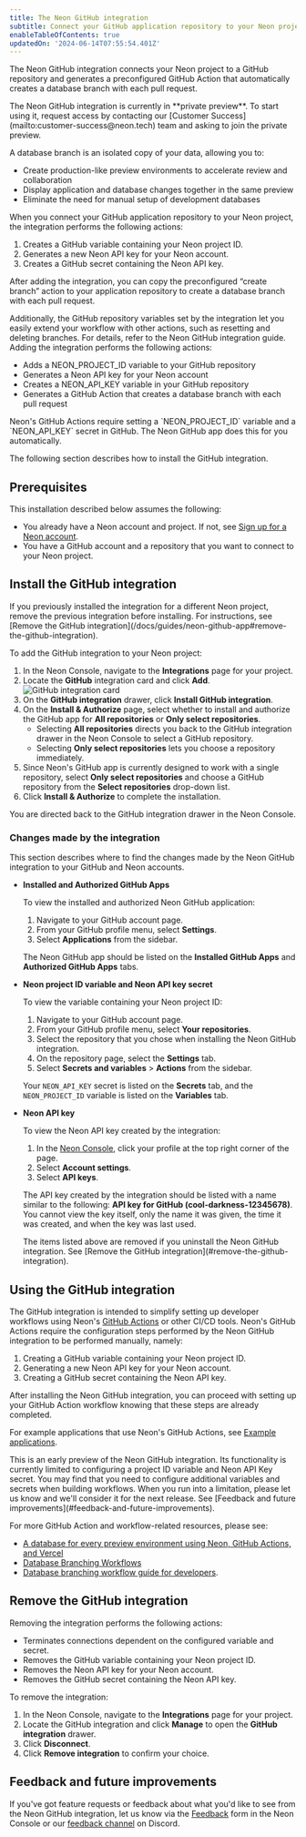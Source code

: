 ```yaml
---
title: The Neon GitHub integration
subtitle: Connect your GitHub application repository to your Neon project
enableTableOfContents: true
updatedOn: '2024-06-14T07:55:54.401Z'
---
```


The Neon GitHub integration connects your Neon project to a GitHub repository and generates a preconfigured GitHub Action that automatically creates a database branch with each pull request.

<Admonition type="comingSoon" title="Feature Coming Soon">
The Neon GitHub integration is currently in **private preview**. To start using it, request access by contacting our [Customer Success](mailto:customer-success@neon.tech) team and asking to join the private preview.
</Admonition>

A database branch is an isolated copy of your data, allowing you to:

- Create production-like preview environments to accelerate review and collaboration
- Display application and database changes together in the same preview
- Eliminate the need for manual setup of development databases

When you connect your GitHub application repository to your Neon project, the integration performs the following actions:

1. Creates a GitHub variable containing your Neon project ID.
2. Generates a new Neon API key for your Neon account.
3. Creates a GitHub secret containing the Neon API key.

After adding the integration, you can copy the preconfigured “create branch” action to your application repository to create a database branch with each pull request.

Additionally, the GitHub repository variables set by the integration let you easily extend your workflow with other actions, such as resetting and deleting branches. For details, refer to the Neon GitHub integration guide.  Adding the integration performs the following actions:

- Adds a NEON_PROJECT_ID variable to your GitHub repository
- Generates a Neon API key for your Neon account
- Creates a NEON_API_KEY variable in your GitHub repository
- Generates a GitHub Action that creates a database branch with each pull request

<Admonition type="info">
Neon's GitHub Actions require setting a `NEON_PROJECT_ID` variable and a `NEON_API_KEY` secret in GitHub. The Neon GitHub app does this for you automatically.
</Admonition>

The following section describes how to install the GitHub integration.

## Prerequisites

This installation described below assumes the following:

- You already have a Neon account and project. If not, see [Sign up for a Neon account](/docs/get-started-with-neon/signing-up).
- You have a GitHub account and a repository that you want to connect to your Neon project.

## Install the GitHub integration

<Admonition type="note">
If you previously installed the integration for a different Neon project, remove the previous integration before installing. For instructions, see [Remove the GitHub integration](/docs/guides/neon-github-app#remove-the-github-integration).
</Admonition>

To add the GitHub integration to your Neon project:

1. In the Neon Console, navigate to the **Integrations** page for your project.
2. Locate the **GitHub** integration card and click **Add**.
   ![GitHub integration card](/docs/guides/github_card.png)
3. On the **GitHub integration** drawer, click **Install GitHub integration**.
4. On the **Install & Authorize** page, select whether to install and authorize the GitHub app for **All repositories** or **Only select repositories**.
   - Selecting **All repositories** directs you back to the GitHub integration drawer in the Neon Console to select a GitHub repository.
   - Selecting **Only select repositories** lets you choose a repository immediately.
5. Since Neon's GitHub app is currently designed to work with a single repository, select **Only select repositories** and choose a GitHub repository from the **Select repositories** drop-down list.
6. Click **Install & Authorize** to complete the installation.

You are directed back to the GitHub integration drawer in the Neon Console.

### Changes made by the integration

This section describes where to find the changes made by the Neon GitHub integration to your GitHub and Neon accounts.

- **Installed and Authorized GitHub Apps**

  To view the installed and authorized Neon GitHub application:

  1. Navigate to your GitHub account page.
  2. From your GitHub profile menu, select **Settings**.
  3. Select **Applications** from the sidebar.

  The Neon GitHub app should be listed on the **Installed GitHub Apps** and **Authorized GitHub Apps** tabs.

- **Neon project ID variable and Neon API key secret**

  To view the variable containing your Neon project ID:

  1. Navigate to your GitHub account page.
  2. From your GitHub profile menu, select **Your repositories**.
  3. Select the repository that you chose when installing the Neon GitHub integration.
  4. On the repository page, select the **Settings** tab.
  5. Select **Secrets and variables** > **Actions** from the sidebar.

  Your `NEON_API_KEY` secret is listed on the **Secrets** tab, and the `NEON_PROJECT_ID` variable is listed on the **Variables** tab.

- **Neon API key**

  To view the Neon API key created by the integration:

  1. In the [Neon Console](https://console.neon.tech), click your profile at the top right corner of the page.
  2. Select **Account settings**.
  3. Select **API keys**.

  The API key created by the integration should be listed with a name similar to the following: **API key for GitHub (cool-darkness-12345678)**. You cannot view the key itself, only the name it was given, the time it was created, and when the key was last used.

    <Admonition type="note">
    The items listed above are removed if you uninstall the Neon GitHub integration. See [Remove the GitHub integration](#remove-the-github-integration).
    </Admonition>

## Using the GitHub integration

The GitHub integration is intended to simplify setting up developer workflows using Neon's [GitHub Actions](/docs/guides/branching-github-actions) or other CI/CD tools. Neon's GitHub Actions require the configuration steps performed by the Neon GitHub integration to be performed manually, namely:

1. Creating a GitHub variable containing your Neon project ID.
2. Generating a new Neon API key for your Neon account.
3. Creating a GitHub secret containing the Neon API key.

After installing the Neon GitHub integration, you can proceed with setting up your GitHub Action workflow knowing that these steps are already completed.

For example applications that use Neon's GitHub Actions, see [Example applications](/docs/guides/branching-github-actions#example-applications).

<Admonition type="note">
This is an early preview of the Neon GitHub integration. Its functionality is currently limited to configuring a project ID variable and Neon API Key secret. You may find that you need to configure additional variables and secrets when building workflows. When you run into a limitation, please let us know and we'll consider it for the next release. See [Feedback and future improvements](#feedback-and-future-improvements).
</Admonition>

For more GitHub Action and workflow-related resources, please see:

- [A database for every preview environment using Neon, GitHub Actions, and Vercel](https://neon.tech/blog/branching-with-preview-environments)
- [Database Branching Workflows](https://neon.tech/flow)
- [Database branching workflow guide for developers](https://neon.tech/blog/database-branching-workflows-a-guide-for-developers).

## Remove the GitHub integration

Removing the integration performs the following actions:

- Terminates connections dependent on the configured variable and secret.
- Removes the GitHub variable containing your Neon project ID.
- Removes the Neon API key for your Neon account.
- Removes the GitHub secret containing the Neon API key.

To remove the integration:

1. In the Neon Console, navigate to the **Integrations** page for your project.
2. Locate the GitHub integration and click **Manage** to open the **GitHub integration** drawer.
3. Click **Disconnect**.
4. Click **Remove integration** to confirm your choice.

## Feedback and future improvements

If you've got feature requests or feedback about what you'd like to see from the Neon GitHub integration, let us know via the [Feedback](https://console.neon.tech/app/projects?modal=feedback) form in the Neon Console or our [feedback channel](https://discord.com/channels/1176467419317940276/1176788564890112042) on Discord.
